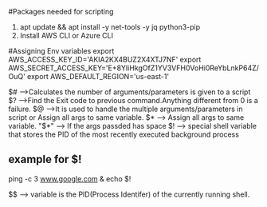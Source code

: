 #Packages needed for scripting

1. apt update && apt install -y net-tools -y jq python3-pip
2. Install AWS CLI or Azure CLI

#Assigning Env variables
export AWS_ACCESS_KEY_ID='AKIA2KX4BUZ2X4XTJ7NF'
export AWS_SECRET_ACCESS_KEY='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'
export AWS_DEFAULT_REGION='us-east-1'

$# -->Calculates the number of arguments/parameters is given to a script
$? -->Find the Exit code to previous command.Anything different from 0 is a failure.
$@  -->It is used to handle the multiple arguments/parameters in script or Assign all args to same variable.
$*  --> Assign all args to same variable.
"$*" --> If the args passded has space
$! --> special shell variable that stores the PID of the most recently executed background process 

example for $!
-----------
ping -c 3 www.google.com &
echo $!

$$ --> variable is the PID(Process Identifer) of the currently running shell.

